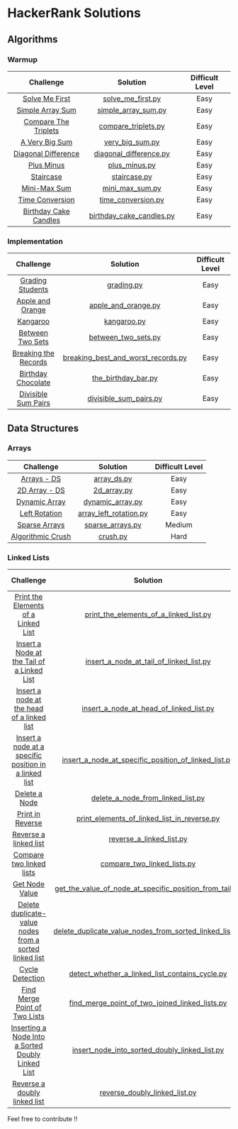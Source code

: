 # HackerRank Solutions
## Algorithms

### Warmup

|Challenge                                                                                                                            | Solution                                                                                                                                                               |Difficult Level|
|:-----------------------------------------------------------------------------------------------------------------------------------:|:----------:|:-------------------------------------------------------------------------------------------------------------------------------------------------------------------------:|
|[Solve Me First](https://www.hackerrank.com/challenges/solve-me-first)|[solve_me_first.py](https://github.com/chakshuahuja/HackerRankSolutions/blob/master/Warmup/solve_me_first.py)|Easy|
|[Simple Array Sum](https://www.hackerrank.com/challenges/simple-array-sum)|[simple_array_sum.py](https://github.com/chakshuahuja/HackerRankSolutions/blob/master/Warmup/simple_array_sum.py) |Easy|
|[Compare The Triplets](https://www.hackerrank.com/challenges/compare-the-triplets)| [compare_triplets.py](https://github.com/chakshuahuja/HackerRankSolutions/blob/master/Warmup/compare_triplets.py)|Easy|
|[A Very Big Sum](https://www.hackerrank.com/challenges/a-very-big-sum)| [very_big_sum.py](https://github.com/chakshuahuja/HackerRankSolutions/blob/master/Warmup/very_big_sum.py)|Easy|
|[Diagonal Difference](https://www.hackerrank.com/challenges/diagonal-difference) | [diagonal_difference.py](https://github.com/chakshuahuja/HackerRankSolutions/blob/master/Warmup/diagonal_difference.py)|    Easy       |
|[Plus Minus](https://www.hackerrank.com/challenges/plus-minus) | [plus_minus.py](https://github.com/chakshuahuja/HackerRankSolutions/blob/master/Warmup/plus_minus.py)|Easy|
|[Staircase](https://www.hackerrank.com/challenges/staircase)|[staircase.py](https://github.com/chakshuahuja/HackerRankSolutions/blob/master/Warmup/staircase.py)|Easy|
|[Mini-Max Sum](https://www.hackerrank.com/challenges/mini-max-sum)|[mini_max_sum.py](https://github.com/chakshuahuja/HackerRankSolutions/blob/master/Warmup/mini_max_sum.py)|Easy|
|[Time Conversion](https://www.hackerrank.com/challenges/time-conversion)|[time_conversion.py](https://github.com/chakshuahuja/HackerRankSolutions/blob/master/Warmup/time_conversion.py)|Easy|
|[Birthday Cake Candles](https://www.hackerrank.com/challenges/birthday-cake-candles)|[birthday_cake_candles.py](https://github.com/chakshuahuja/HackerRankSolutions/blob/master/Warmup/birthday_cake_candles.py)|Easy|

### Implementation

|Challenge                                                                                                                            | Solution                                                                                                                                                               |Difficult Level|
|:-----------------------------------------------------------------------------------------------------------------------------------:|:----------:|:-------------------------------------------------------------------------------------------------------------------------------------------------------------------------:|
|[Grading Students](https://www.hackerrank.com/challenges/grading)|[grading.py](https://github.com/chakshuahuja/HackerRankSolutions/blob/master/Implementation/grading.py)|Easy|
|[Apple and Orange](https://www.hackerrank.com/challenges/apple-and-orange)|[apple_and_orange.py](https://github.com/chakshuahuja/HackerRankSolutions/blob/master/Implementation/apple_and_orange.py)|Easy|
|[Kangaroo](https://www.hackerrank.com/challenges/kangaroo)|[kangaroo.py](https://github.com/chakshuahuja/HackerRankSolutions/blob/master/Implementation/kangaroo.py)|Easy|
|[Between Two Sets](https://www.hackerrank.com/challenges/between-two-sets)|[between_two_sets.py](https://github.com/chakshuahuja/HackerRankSolutions/blob/master/Implementation/between_two_sets.py)|Easy|
|[Breaking the Records](https://www.hackerrank.com/challenges/breaking-best-and-worst-records)|[breaking_best_and_worst_records.py](https://github.com/chakshuahuja/HackerRankSolutions/blob/master/Implementation/breaking_best_and_worst_records.py)|Easy|
|[Birthday Chocolate](https://www.hackerrank.com/challenges/the-birthday-bar)|[the_birthday_bar.py](https://github.com/chakshuahuja/HackerRankSolutions/blob/master/Implementation/the_birthday_bar.py)|Easy|
|[Divisible Sum Pairs](https://www.hackerrank.com/challenges/divisible-sum-pairs)|[divisible_sum_pairs.py](https://github.com/chakshuahuja/HackerRankSolutions/blob/master/Implementation/divisible_sum_pairs.py)|Easy|


## Data Structures

### Arrays

|Challenge                                                                                                                            | Solution                                                                                                                                                               |Difficult Level|
|:-----------------------------------------------------------------------------------------------------------------------------------:|:----------:|:-------------------------------------------------------------------------------------------------------------------------------------------------------------------------:|
|[Arrays - DS](https://www.hackerrank.com/challenges/arrays-ds)|[array_ds.py](https://github.com/chakshuahuja/HackerRankSolutions/blob/master/DataStructures/Arrays/array_ds.py)|Easy|
|[2D Array - DS](https://www.hackerrank.com/challenges/2d-array)|[2d_array.py](https://github.com/chakshuahuja/HackerRankSolutions/blob/master/DataStructures/Arrays/2d_array.py)|Easy|
|[Dynamic Array](https://www.hackerrank.com/challenges/dynamic-array)|[dynamic_array.py](https://github.com/chakshuahuja/HackerRankSolutions/blob/master/DataStructures/Arrays/dynamic_array.py)|Easy|
|[Left Rotation](https://www.hackerrank.com/challenges/array-left-rotation)|[array_left_rotation.py](https://github.com/chakshuahuja/HackerRankSolutions/blob/master/DataStructures/Arrays/array_left_rotation.py)|Easy|
|[Sparse Arrays](https://www.hackerrank.com/challenges/sparse-arrays)|[sparse_arrays.py](https://github.com/chakshuahuja/HackerRankSolutions/blob/master/DataStructures/Arrays/sparse_arrays.py)|Medium|
|[Algorithmic Crush](https://www.hackerrank.com/challenges/crush)|[crush.py](https://github.com/chakshuahuja/HackerRankSolutions/blob/master/DataStructures/Arrays/crush.py)|Hard|

### Linked Lists
|Challenge                                                                                                                            | Solution                                                                                                                                                               |Difficult Level|
|:-----------------------------------------------------------------------------------------------------------------------------------:|:----------:|:-------------------------------------------------------------------------------------------------------------------------------------------------------------------------:|
|[Print the Elements of a Linked List](https://www.hackerrank.com/challenges/print-the-elements-of-a-linked-list)|[print_the_elements_of_a_linked_list.py](https://github.com/chakshuahuja/HackerRankSolutions/blob/master/DataStructures/LinkedLists/print_the_elements_of_a_linked_list.py)|Easy|
|[Insert a Node at the Tail of a Linked List](https://www.hackerrank.com/challenges/insert-a-node-at-the-tail-of-a-linked-list)|[insert_a_node_at_tail_of_linked_list.py](https://github.com/chakshuahuja/HackerRankSolutions/blob/master/DataStructures/LinkedLists/insert_a_node_at_tail_of_linked_list.py)|Easy|
|[Insert a node at the head of a linked list](https://www.hackerrank.com/challenges/insert-a-node-at-the-head-of-a-linked-list)|[insert_a_node_at_head_of_linked_list.py](https://github.com/chakshuahuja/HackerRankSolutions/blob/master/DataStructures/LinkedLists/insert_a_node_at_head_of_linked_list.py)|Easy|
|[Insert a node at a specific position in a linked list](https://www.hackerrank.com/challenges/insert-a-node-at-a-specific-position-in-a-linked-list)|[insert_a_node_at_specific_position_of_linked_list.py](https://github.com/chakshuahuja/HackerRankSolutions/blob/master/DataStructures/LinkedLists/insert_a_node_at_specific_position_of_linked_list.py)|Easy|
|[Delete a Node](https://www.hackerrank.com/challenges/delete-a-node-from-a-linked-list)|[delete_a_node_from_linked_list.py](https://github.com/chakshuahuja/HackerRankSolutions/blob/master/DataStructures/LinkedLists/delete_a_node_from_linked_list.py)|Easy|
|[Print in Reverse](https://www.hackerrank.com/challenges/print-the-elements-of-a-linked-list-in-reverse)|[print_elements_of_linked_list_in_reverse.py](https://github.com/chakshuahuja/HackerRankSolutions/blob/master/DataStructures/LinkedLists/print_elements_of_linked_list_in_reverse.py)|Easy|
|[Reverse a linked list](https://www.hackerrank.com/challenges/reverse-a-linked-list)|[reverse_a_linked_list.py](https://github.com/chakshuahuja/HackerRankSolutions/blob/master/DataStructures/LinkedLists/reverse_a_linked_list.py)|Easy|
|[Compare two linked lists](https://www.hackerrank.com/challenges/compare-two-linked-lists)|[compare_two_linked_lists.py](https://github.com/chakshuahuja/HackerRankSolutions/blob/master/DataStructures/LinkedLists/compare_two_linked_lists.py)|Easy|
|[Get Node Value](https://www.hackerrank.com/challenges/get-the-value-of-the-node-at-a-specific-position-from-the-tail)|[get_the_value_of_node_at_specific_position_from_tail.py](https://github.com/chakshuahuja/HackerRankSolutions/blob/master/DataStructures/LinkedLists/get_the_value_of_node_at_specific_position_from_tail.py)|Easy|
|[Delete duplicate-value nodes from a sorted linked list](https://www.hackerrank.com/challenges/delete-duplicate-value-nodes-from-a-sorted-linked-list)|[delete_duplicate_value_nodes_from_sorted_linked_list.py](https://github.com/chakshuahuja/HackerRankSolutions/blob/master/DataStructures/LinkedLists/delete_duplicate_value_nodes_from_sorted_linked_list.py)|Easy|
|[Cycle Detection](https://www.hackerrank.com/challenges/detect-whether-a-linked-list-contains-a-cycle)|[detect_whether_a_linked_list_contains_cycle.py](https://github.com/chakshuahuja/HackerRankSolutions/blob/master/DataStructures/LinkedLists/detect_whether_a_linked_list_contains_cycle.py)|Medium|
|[Find Merge Point of Two Lists](https://www.hackerrank.com/challenges/find-the-merge-point-of-two-joined-linked-lists)|[find_merge_point_of_two_joined_linked_lists.py](https://github.com/chakshuahuja/HackerRankSolutions/blob/master/DataStructures/LinkedLists/find_merge_point_of_two_joined_linked_lists.py)|Easy|
|[Inserting a Node Into a Sorted Doubly Linked List](https://www.hackerrank.com/challenges/insert-a-node-into-a-sorted-doubly-linked-list)|[insert_node_into_sorted_doubly_linked_list.py](https://github.com/chakshuahuja/HackerRankSolutions/blob/master/DataStructures/LinkedLists/insert_node_into_sorted_doubly_linked_list.py)|Easy|
|[Reverse a doubly linked list](https://www.hackerrank.com/challenges/reverse-a-doubly-linked-list)|[reverse_doubly_linked_list.py](https://github.com/chakshuahuja/HackerRankSolutions/blob/master/DataStructures/LinkedLists/reverse_doubly_linked_list.py)|Easy|

Feel free to contribute !!
